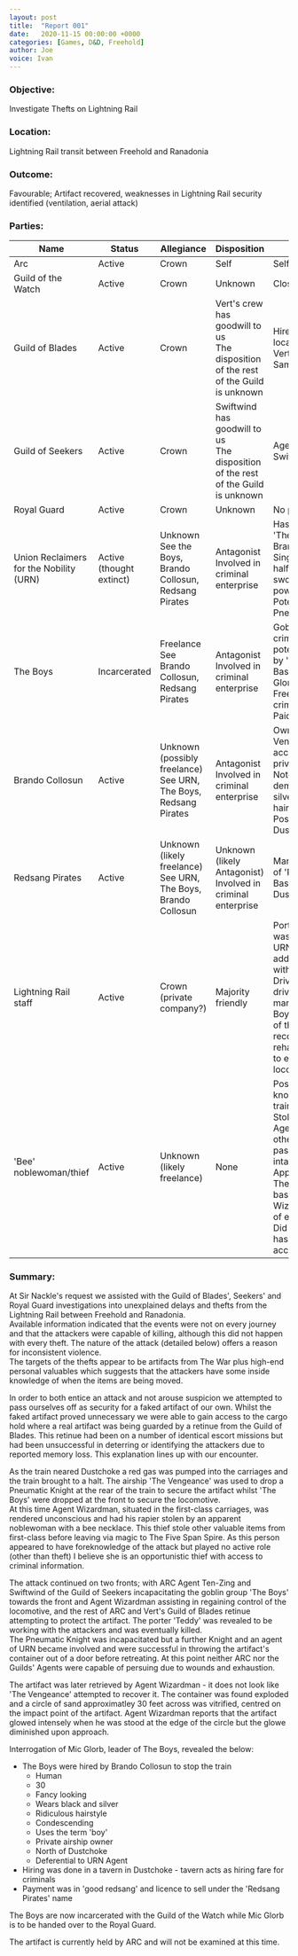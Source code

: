 ```yaml
---
layout: post
title:  "Report 001"
date:   2020-11-15 00:00:00 +0000
categories: [Games, D&D, Freehold]
author: Joe
voice: Ivan
---
```

### Objective:
Investigate Thefts on Lightning Rail

### Location:
Lightning Rail transit between Freehold and Ranadonia

### Outcome:
Favourable; Artifact recovered, weaknesses in Lightning Rail security identified (ventilation, aerial attack)
<!-- more -->

### Parties:

| Name                                    | Status                   | Allegiance                                                      | Disposition                                                                                    | Notes                                                                                                                                                                                                                                                                                                                    |
|-----------------------------------------|--------------------------|-----------------------------------------------------------------|------------------------------------------------------------------------------------------------|--------------------------------------------------------------------------------------------------------------------------------------------------------------------------------------------------------------------------------------------------------------------------------------------------------------------------|
| Arc                                     | Active                   | Crown                                                           | Self                                                                                           | Self                                                                                                                                                                                                                                                                                                                     |
| Guild of the Watch                      | Active                   | Crown                                                           | Unknown                                                                                        | Closed Case                                                                                                                                                                                                                                                                                                              |
| Guild of Blades                         | Active                   | Crown                                                           | Vert's crew has goodwill to us<br>The disposition of the rest of the Guild is unknown             | Hired retinue active on location;<br>Vert (leader), Ghim, Sammy, Corb                                                                                                                                                                                                                                                       |
| Guild of Seekers                        | Active                   | Crown                                                           | Swiftwind has goodwill to us<br>The disposition of the rest of the Guild is unknown               | Agent active on location;<br>Swiftwind                                                                                                                                                                                                                                                                                      |
| Royal Guard                             | Active                   | Crown                                                           | Unknown                                                                                        | No presence seen                                                                                                                                                                                                                                                                                                         |
| Union Reclaimers for the Nobility (URN) | Active (thought extinct) | Unknown<br>See the Boys, Brando Collosun, Redsang Pirates          | Antagonist<br>Involved in criminal enterprise                                                     | Has access to the airship 'The Vengeance' via Brando Collosun<br>Single known agent; bard half-elf with a broken sword, wiry build, powerful music<br>Potential agents; 2x Pneumatic Knights                                                                                                                                   |
| The Boys                                | Incarcerated             | Freelance<br>See Brando Collosun, Redsang Pirates                  | Antagonist<br>Involved in criminal enterprise                                                     | Goblin gang, low-level criminals for hire, potential to be bought, led by 'Mic Glorb'<br>Based in Dustchoke (Mic Glorb formerly based in Freehold, likely has criminal record)<br>Paid in Redsang                                                                                                                              |
| Brando Collosun                         | Active                   | Unknown (possibly freelance)<br>See URN, The Boys, Redsang Pirates | Antagonist<br>Involved in criminal enterprise                                                     | Owns the airship 'The Vengeance', likely has access to considerable private resources<br>Noted to have a nobleman demeanour, black and silver clothing, 'ridiculous' hairstyle, demeaning<br>Possibly based north of Dustchoke                                                                                                          |
| Redsang Pirates                         | Active                   | Unknown (likely freelance)<br>See URN, The Boys, Brando Collosun   | Unknown (likely Antagonist)<br>Involved in criminal enterprise | Manufacturers/suppliers of 'Redsang' narcotic<br>Based near or north of Dustchoke(?)                                                                                                                                                                                                                                        |
| Lightning Rail staff                    | Active                   | Crown (private company?)                                        | Majority friendly                                                                              | Porter Theodore 'Teddy' was working with the URN agent, likely addicted to and bribed with Redsang<br>Driver is alcoholic and drives drunk but did manage to prevent The Boys from gaining control of the locomotive - recommend rehabilitation/replacement to ensure integrity of locomotive                                                                                                         |
| 'Bee' noblewoman/thief                  | Active                   | Unknown (likely freelance)                                      | None                                                                                           | Possibly had prior knowledge of attack on train<br>Stole from undercover Agent Wizardman and other first-class passengers - cover likely intact<br>Appears to be based in The Five Span Spire based on Agent Wizardman's observation of exit portal<br>Did not attack anyone but has magical ability or access to magic artifacts |

### Summary:
At Sir Nackle's request we assisted with the Guild of Blades', Seekers' and Royal Guard investigations into unexplained delays and thefts from the Lightning Rail between Freehold and Ranadonia.  
Available information indicated that the events were not on every journey and that the attackers were capable of killing, although this did not happen with every theft. The nature of the attack (detailed below) offers a reason for inconsistent violence.  
The targets of the thefts appear to be artifacts from The War plus high-end personal valuables which suggests that the attackers have some inside knowledge of when the items are being moved.

In order to both entice an attack and not arouse suspicion we attempted to pass ourselves off as security for a faked artifact of our own. Whilst the faked artifact proved unnecessary we were able to gain access to the cargo hold where a real artifact was being guarded by a retinue from the Guild of Blades. This retinue had been on a number of identical escort missions but had been unsuccessful in deterring or identifying the attackers due to reported memory loss. This explanation lines up with our encounter.

As the train neared Dustchoke a red gas was pumped into the carriages and the train brought to a halt. The airship 'The Vengeance' was used to drop a Pneumatic Knight at the rear of the train to secure the artifact whilst 'The Boys' were dropped at the front to secure the locomotive.  
At this time Agent Wizardman, situated in the first-class carriages, was rendered unconscious and had his rapier stolen by an apparent noblewoman with a bee necklace. This thief stole other valuable items from first-class before leaving via magic to The Five Span Spire. As this person appeared to have foreknowledge of the attack but played no active role (other than theft) I believe she is an opportunistic thief with access to criminal information.

The attack continued on two fronts; with ARC Agent Ten-Zing and Swiftwind of the Guild of Seekers incapacitating the goblin group 'The Boys' towards the front and Agent Wizardman assisting in regaining control of the locomotive, and the rest of ARC and Vert's Guild of Blades retinue attempting to protect the artifact. The porter 'Teddy' was revealed to be working with the attackers and was eventually killed.  
The Pneumatic Knight was incapacitated but a further Knight and an agent of URN became involved and were successful in throwing the artifact's container out of a door before retreating. At this point neither ARC nor the Guilds' Agents were capable of persuing due to wounds and exhaustion.

The artifact was later retrieved by Agent Wizardman - it does not look like 'The Vengeance' attempted to recover it. The container was found exploded and a circle of sand approximatley 30 feet across was vitrified, centred on the impact point of the artifact. Agent Wizardman reports that the artifact glowed intensely when he was stood at the edge of the circle but the glowe diminished upon approach.

Interrogation of Mic Glorb, leader of The Boys, revealed the below:
* The Boys were hired by Brando Collosun to stop the train
  * Human
  * 30
  * Fancy looking
  * Wears black and silver
  * Ridiculous hairstyle
  * Condescending
  * Uses the term 'boy'
  * Private airship owner
  * North of Dustchoke
  * Deferential to URN Agent
* Hiring was done in a tavern in Dustchoke - tavern acts as hiring fare for criminals
* Payment was in 'good redsang' and licence to sell under the 'Redsang Pirates' name

The Boys are now incarcerated with the Guild of the Watch while Mic Glorb is to be handed over to the Royal Guard.

The artifact is currently held by ARC and will not be examined at this time.